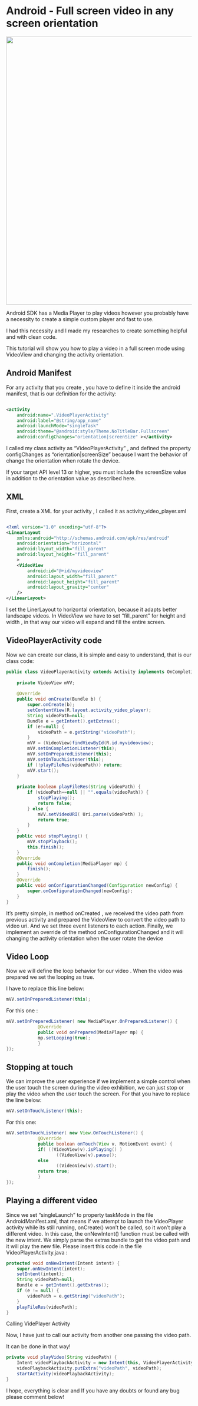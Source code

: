 # Android - Full screen video in any screen orientation

<img width="728" src="https://fernandopauer.files.wordpress.com/2015/07/google-dev.png?w=411" >

Android SDK has a Media Player to play videos however you probably have a necessity to create a simple custom player and fast to use.

I had this necessity and I made my researches to create something helpful and with clean code.

This tutorial will show you how to play a video in a full screen mode using VideoView and changing the activity orientation.

## Android Manifest

For any activity that you create , you have to define it inside the android manifest, that is our definition for the activity:

```xml

<activity
    android:name=".VideoPlayerActivity"
    android:label="@string/app_name"
    android:launchMode="singleTask"
    android:theme="@android:style/Theme.NoTitleBar.Fullscreen"
    android:configChanges="orientation|screenSize" ></activity>

```

I called my class activity as “VideoPlayerActivity” , and defined the property configChanges as “orientation|screenSize” because I want the behavior of change the orientation when rotate the device.

If your target API level 13 or higher, you must include the screenSize value in addition to the orientation value as described here.  

## XML

First, create a XML for your activity , I called it as activity_video_player.xml


```xml

<?xml version="1.0" encoding="utf-8"?>
<LinearLayout
    xmlns:android="http://schemas.android.com/apk/res/android"
    android:orientation="horizontal"
    android:layout_width="fill_parent"
    android:layout_height="fill_parent"
    >
    <VideoView
        android:id="@+id/myvideoview"
        android:layout_width="fill_parent"
        android:layout_height="fill_parent"
        android:layout_gravity="center"
    />
</LinearLayout>

```

I set the LinerLayout to horizontal orientation, because it adapts better landscape videos. In VideoView we have to set “fill_parent” for height and width , in that way our video will expand and fill the entire screen.


## VideoPlayerActivity code

Now we can create our class, it is simple and easy to understand, that is our class code:


```java
public class VideoPlayerActivity extends Activity implements OnCompletionListener {
           
    private VideoView mVV;
         
    @Override
    public void onCreate(Bundle b) {
        super.onCreate(b);
        setContentView(R.layout.activity_video_player);
        String videoPath=null;    
        Bundle e = getIntent().getExtras();
        if (e!=null) {
            videoPath = e.getString("videoPath");
        }
        mVV = (VideoView)findViewById(R.id.myvideoview);
        mVV.setOnCompletionListener(this);
        mVV.setOnPreparedListener(this);
        mVV.setOnTouchListener(this);
        if (!playFileRes(videoPath)) return;
        mVV.start();
    }
         
    private boolean playFileRes(String videoPath) {
        if (videoPath==null || "".equals(videoPath)) {
            stopPlaying();
            return false;
        } else {
            mVV.setVideoURI( Uri.parse(videoPath) );
            return true;
        }
    }
    public void stopPlaying() {
        mVV.stopPlayback();
        this.finish();             
    }
    @Override
    public void onCompletion(MediaPlayer mp) {
        finish();
    }
    @Override
    public void onConfigurationChanged(Configuration newConfig) {
        super.onConfigurationChanged(newConfig);
    }
}

```

It’s pretty simple, in method onCreated , we received the video path from previous activity and prepared the VideoView to convert the video path to video uri. And we set three event listeners to each action. Finally, we implement an override of the method onConfigurationChanged and it will changing the activity orientation when the user rotate the device


## Video Loop

Now we will define the loop behavior for our video . When the video was prepared we set the looping as true.

I have to replace this line below:

```java
mVV.setOnPreparedListener(this);
```

For this one :

```java
mVV.setOnPreparedListener( new MediaPlayer.OnPreparedListener() {
            @Override
            public void onPrepared(MediaPlayer mp) {
            mp.setLooping(true);
            }
});
```

## Stopping at touch

We can improve the user experience if we implement a simple control when the user touch the screen during the video exhibition, we can just stop or play the video when the user touch the screen.
For that you have to replace the line below:


```java
mVV.setOnTouchListener(this);
```

For this one:

```java
mVV.setOnTouchListener( new View.OnTouchListener() {
            @Override
            public boolean onTouch(View v, MotionEvent event) {
            if( ((VideoView)v).isPlaying() )
                   ((VideoView)v).pause();
            else
                   ((VideoView)v).start();
            return true;
            }
});
```

## Playing a different video

Since we set “singleLaunch” to property taskMode in the file AndroidManifest.xml, that means if we attempt to launch the VideoPlayer activity while its still running, onCreate() won’t be called, so it won’t play a different video. In this case, the onNewIntent() function must be called with the new intent. We simply parse the extras bundle to get the video path and it will play the new file. Please insert this code in the file VideoPlayerActivity.java :

```java
protected void onNewIntent(Intent intent) {
    super.onNewIntent(intent);
    setIntent(intent);
    String videoPath=null;
    Bundle e = getIntent().getExtras();
    if (e != null) {
        videoPath = e.getString("videoPath");
    }
    playFileRes(videoPath);
}
```

Calling VidePlayer Activity

Now, I have just to call our activity from another one passing the video path.

It can be done in that way!

```java
private void playVideo(String videoPath) {
    Intent videoPlaybackActivity = new Intent(this, VideoPlayerActivity.class);
    videoPlaybackActivity.putExtra("videoPath", videoPath);
    startActivity(videoPlaybackActivity);
}
```

I hope, everything is clear and If you have any doubts or found any bug please comment below!
